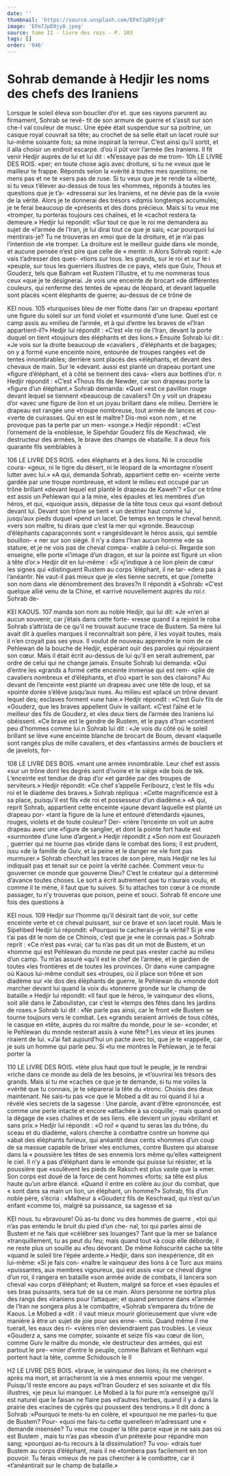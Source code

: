 ```yaml
---
date: ''
thumbnail: 'https://source.unsplash.com/EFm7JpD9jy8'
image: 'EFm7JpD9jy8.jpeg'
source: tome II - livre des rois - P. 103
tags: []
order: '046'
---
```


# Sohrab demande à Hedjir les noms des chefs des Iraniens

Lorsque le soleil éleva son bouclier d’or et. que
ses rayons parurent au firmament, Sohrab se revê- tit de son armure de guerre et s’assit sur son che-I val couleur de musc. Une épée était suspendue sur
sa poitrine, un casque royal couvrait sa tête; au crochet de sa selle était un lacet roulé sur lui-même soixante fois; sa mine inspirait la terreur. C’est ainsi qu’il sortit, et il alla choisir un endroit escarpé. d’où
il pût voir l’armée (les Iraniens. Il fit venir Hedjir auprès de lui et lui dit : «N’essaye pas de me trom-
10h LE LIVRE DES ROIS.
«per; en toute chose agis avec droiture, si tu ne «veux que le mailleur te frappe. Réponds selon la «vérité à toutes mes questions; ne mens pas et ne te «sers pas de ruse. Si tu veux que je te rende ta «liberté, si tu veux t’élever au-dessus de tous les «hommes, réponds à toutes les questions que je t’a- «dresserai sur les Iraniens, et ne dévie pas de la «voie de la vérité. Alors je te donnerai des trésors «dqmis longtemps accumulés; je te ferai beaucoup de «présents et des dons précieux. Mais si tu veux me «tromper, tu porteras toujours ces chaînes, et le «cachot restera ta demeure.» Hedjir lui repondit: «Sur tout ce que le roi me demandera au sujet de «l’armée de l’Iran, je lui dirai tout ce que je sais;
«car pourquoi lui mentirais-je? Tu ne trouveras en «moi que de la droiture, et je n’ai pas l’intention de
«te tromper. La droiture est le meilleur guide dans «le monde, et aucune pensée n’est pire que celle de
« mentir. n
Alors Sohrab reprit: «Je vais t’adresser des ques-
«tions sur tous. les grands, sur le roi et sur le i «peuple, sur tous les guerriers illustres de ce pays, «tels que Guiv, Thous et Gouderz, tels que Bahram
«et Rustem l’illustre, et tu me nommeras tous ceux «que je te désignerai. Je vois une enceinte de brocart «de différentes couleurs, qui renferme des tentes de «peau de léopard, et devant laquelle sont placés «cent éléphants de guerre; au-dessus de ce trône de

KEI nous. 105 «turquoises bleu de mer flotte dans l’air un drapeau
«portant une figure du soleil sur un fond violet et «surmonté d’une lune. Quel est ce camp assis au «milieu de l’armée, et à qui d’entre les braves de
«l’Iran appartient-il?» Hedjir lui répondit : «C’est
«le roi de l’Iran, devant la porte duquel on tient
«toujours des éléphants et des lions.» Ensuite
Sohrab lui dit : «Je vois sur la droite beaucoup de «cavaliers , d’éléphants et de bagages; on y a formé
«une enceinte noire, entourée de troupes rangées «et de tentes innombrables; derrière sont placés des «éléphants, et devant des chevaux de main. Sur le
«devant. aussi est planté un drapeau portant une «figure d’éléphant, et à côté se tiennent des cava-
«liers aux bottines d’or. n Hedjir répondit : «C’est
«Thous fils de Newder, car son drapeau porte la «figure d’un éléphant.» Sohrab demanda: «Quel
«est ce pavillon rouge devant lequel se tiennent
«beaucoup de cavaliers? On y voit un drapeau d’or
«avec une figure de lion et un joyau brillant dans
«le milieu. Derrière le drapeau est rangée une
«troupe nombreuse, tout armée de lances et cou-
«verte de cuirasses. Qui en est le maître? Dis-moi
«son nom , et ne provoque pas ta perte par un men- «songe.» Hedjir répondit : «C’est l’ornement de la
«noblesse, le Sipehdar Gouderz fils de Keschwad, «le destructeur des armées, le brave des champs de «bataille. Il a deux fois quarante fils semblables à

106 LE LIVRE DES ROIS.
«des éléphants et à des lions. Ni le crocodile coura-
«geux, ni le tigre du désert, ni le léopard de la «montagne n’osent lutter avec lui.»
«A qui, demanda Sohrab, appartient cette en- «ceinte verte gardée par une troupe nombreuse, et «dont le milieu est occupé par un trône brillant «devant lequel est planté le drapeau de Kaweh’?
«Sur ce trône est assis un Pehlewan qui a la mine, «les épaules et les membres d’un héros, et qui, «quoique assis, dépasse de la tête tous ceux qui «sont debout devant lui. Devant son trône se tient « un destrier haut comme lui , jusqu’aux pieds duquel «pend un lacet. De temps en temps le cheval hennit. «vers son maître, tu dirais que c’est la mer qui «gronde. Beaucoup d’éléphants caparaçonnés sont
« rangésldevant le héros assis, qui semble bouillon- « ner sur son siégé. Il n’y a dans l’Iran aucun homme
«de sa stature, et je ne vois pas de cheval compa- «rable à celui-ci. Regarde son enseigne, elle porte «l’image d’un dragon, et sur la pointe est figuré un
«lion à tête d’or.» Hedjir dit en lui-même : «Si «j’indique à ce lion plein de cœur les signes qui «distinguent Rustem au corps ’éléphant, il ne tar-
«dera pas à l’anéantir. Ne vaut-il pas mieux que je «les tienne secrets, et que j’omette son nom dans «le dénombrement des braves?n Il répondit à «Sohrab: «C’est quelque allié venu de la Chine, et «arrivé nouvellement auprès du roi.r. Sohrab de-

KEI KAOUS. 107 manda son nom au noble Hedjir, qui lui dit: «Je
«n’en ai aucun souvenir, car j’étais dans cette forte-
«resse quand il a rejoint le roba Sohrab s’attrista
de ce qu’il ne trouvait aucune trace de Bustem. Sa mère lui avait dit à quelles marques il reconnaîtrait
son père, il les voyait toutes, mais il n’en croyait
pas ses yeux. Il voulut de nouveau apprendre le nom de ce Pehlewan de la bouche de Hedjir, espérant ouïr
des paroles qui réjouiraient son cœur. Mais il était
écrit au-dessus de lui qu’il en serait autrement, par
ordre de celui qui ne change jamais.
Ensuite Sohrab lui demanda: «Qui d’entre les «grands a formé cette enceinte immense qui est rem- «plie de cavaliers nombreux et d’éléphants, et d’où
«part le son des clairons? Au devant de l’enceinte «est planté un drapeau avec une tête de loup, et sa «pointe dorée s’élève jusqu’aux nues. Au milieu est
«placé un trône devant lequel des; esclaves forment «une haie.» Hedjir répondit : «C’est Guiv fils de «Gouderz, que les braves appellent Guiv le vaillant. «C’est l’aîné et le meilleur des fils de Gouderz, et
«les deux tiers de l’armée des Iraniens lui obéissent.
«Ce brave est le gendre de Rustem, et le pays d’Iran «contient peu d’hommes comme lui.n Sohrab lui
dit : «Je vois du côté où le soleil brillant se lève
«une enceinte blanche de brocart de Boum, devant «laquelle sont rangés plus de mille cavaliers, et des «fantassins armés de boucliers et de javelots, for-

108 LE LIVRE DES BOIS.
«mant une armée innombrable. Leur chef est assis «sur un trône dont les degrés sont d’ivoire et le siége
«de bois de tek. L’enceinte est tendue de drap d’or
«et gardée par des troupes de serviteurs.» Hedjir répondit: «Ce chef s’appelle Feribourz, c’est le fils
«du roi et le diadème des braves.» Sohrab répliqua : «Cette magnificence est à sa place, puisqu’il est fils «de roi et possesseur d’un diadème.»
«A qui, reprit Sohrab, appartient cette enceinte «jaune devant laquelle est planté un drapeau por- «tant la figure de la lune et entouré d’étendards «jaunes, rouges, violets et de toute couleur? Der- «rière l’enceinte on voit un autre drapeau avec une «figure de sanglier, et dont la pointe fort haute est «surmontée d’une lune d’argent.» Hedjir répondit z
«Son nom est Gourazeh , guerrier qui ne tourne pas «bride dans le combat des lions; il est prudent, issu «de la famille de Guiv, et la peine et le danger ne «le font pas murmurer.»
Sohrab cherchait les traces de son père, mais Hedjir ne les lui indiquait pas et tenait sur ce point la vérité cachée. Comment veux-tu gouverner ce
monde que gouverne Dieu? C’est le créateur qui a déterminé d’avance toutes choses. Le sort a écrit
autrement que tu n’aurais voulu, et comme il te mène,
il faut que tu suives. Si tu attaches ton cœur à ce monde passager, tu n’y trouveras que poison, peine
et souci. Sohrab fit encore une fois des questions à

KEI nous. 109 Hedjir sur l’homme qu’il désirait tant de voir, sur
cette enceinte verte et ce cheval puissant, sur ce brave et son lacet roulé. Mais le Sipehbed Hedjir lui répondit: «Pourquoi te cacherais-je la vérité? Si je
«ne t’ai pas dit le nom de ce Chinois, c’est que je
«ne le connais pas.» Sohrab reprit : «Ce n’est pas
«vrai; car tu n’as pas dit un mot de Bustem, et un «homme qui est Pehlewan du monde ne peut pas «rester caché au milieu d’un camp. Tu m’as assuré
«qu’il est le chef de l’armée, et le gardien de toutes
«les frontières et de toutes les provinces. Or dans «une campagne où Kaous lui-même conduit ses «troupes, où il place son trône et son diadème sur
«le dos des éléphants de guerre, le Pehlewan du «monde doit marcher devant lui quand la voix du «tonnerre gronde sur le champ de bataille.» Hedjir lui répondit: «Il faut que le héros, le vainqueur des «lions, soit allé dans le Zaboulistan, car c’est le «temps des fêtes dans les jardins de roses.»
Sohrab lui dit : «Ne parle pas ainsi, car le front «de Bustem se tourne toujours vers le combat. Les «grands seraient arrivés de tous côtés, le casque en
«tête, auprès du roi maître du monde, pour le se- «conder, et le Pehlewan du monde resterait assis à «une fête? Les vieux et les jeunes riraient de lui. «J’ai fait aujourd’hui un pacte avec toi, que je te «rappelle, car je suis un homme qui parle peu. Si «tu me montres le Pehlewan, je te ferai porter la

110 LE LIVRE DES ROIS.
«tète plus haut que tout le peuple, je te rendrai «riche dans ce monde au delà de les besoins, je «t’ouvrirai les trésors des grands. Mais si tu me «caches ce que je te demande, si tu me voiles la «vérité que tu connais, je te séparerai la tête du
«tronc. Choisis des deux maintenant. Ne sais-tu pas «ce que le Mobed a dit au roi quand il lui a révélé
«les secrets de la sagesse : Une parole, avant d’être «prononcée, est comme une perle intacte et encore «attachée à sa coquille,- mais quand on la dégage de
«ses chaînes et de ses liens. elle devient un joyau «brillant et sans prix.» Hedjir lui répondit : «O roi!
« quand tu seras las du trône, du sceau et du diadème, «alors cherche à combattre contre un homme qui «abat des éléphants furieux, qui anéantit deux cents «hommes d’un coup de sa massue capable de briser «les enclumes, contre Bustem qui abaisse dans la « poussière les têtes de ses ennemis lors même qu’elles «atteignent le ciel. Il n’y a pas d’éléphant dans le
«monde qui puisse lui résister, et la poussière que «soulèvent les pieds de Raksch est plus vaste que la «mer. Son corps est doué de la force de cent hommes «forts; sa tête est plus haute qu’un arbre élancé.
«Quand il entre en colère au jour du combat, que « sont dans sa main un lion, un éléphant, un homme?»
Sohrab, fils d’un noble père, s’écria : «Malheur à «Gouderz fils de Keschwad, qui n’est qu’un enfant «comme toi, malgré sa puissance, sa sagesse et sa

KEI nous. tu «bravoure! Où as-tu donc vu des hommes de guerre ,
«toi qui n’as pas entendu le bruit du pied d’un che-
nal, toi qui parles ainsi de Bustem et ne fais que «célébrer ses louanges? Tant que la mer se balance «tranquillement, tu as peut du feu; mais quand tout «à coup elle déborde, il ne reste plus un souille au
«feu dévorant. De même llohscurité cache sa tête «quand le soleil tire l’épée ardente.» Hedjir, dans
son inexpérience, dit en lui-même: «Si je fais con- «naître le vainqueur des lions à ce Turc aux mains «puissantes, aux membres vigoureux, qui est assis «sur ce cheval digne d’un roi, il rangera en bataille «son armée avide de combats, il lancera son cheval «au corps d’éléphant; et Rustem, malgré sa force et
«ses épaules et ses bras puissants, sera tué de sa
ce main. Alors personne ne sortira plus des rangs des «Iraniens pour l’attaquer; et quand personne dans «l’armée de l’lran ne songera plus à le combattre,
«Sohrab s’emparera du trône de Kaous. Le Mobed a
«dit : il vaut mieux mourir glorieusement que vivre «de manière à être un sujet de joie pour ses enne- «mis. Quand même il me tuerait, les eaux des ri- «vières n’en deviendraient pas troubles. Le vieux «Gouderz a, sans me compter, soixante et seize fils «au cœur de lion, comme Guiv le maître du monde,
«le destructeur des armées, qui est partout le pre- «mier d’entre le peuple, comme Bahram et Rehham
«qui portent haut la tête, comme Schidousch le
Il

H2 LE LIVRE DES BOIS.
«brave, le vainqueur des lions; ils me chériront
« après ma mort, et arracheront la vie à mes ennemis «pour me venger. Puisqu’il reste encore au pays «d’Iran Gouderz et ses soixante et dix fils illustres,
«je peux lui manquer. Le Mobed à la foi pure m’a «enseigné qu’il est naturel que le faisan ne flaire pas «d’autres herbes, quand il y a dans la prairie des «racines de cyprès qui poussent des tendrons.» Il dit donc à Sohrab :«Pourquoi te mets-tu en colère, et «pourquoi ne me parles-tu que de Bustem? Pour- «quoi me fais-tu cette querelleen m’adressant une
« demande insensée? Tu veux me couper la tête parce «que je ne sais pas où est Bustem , mais tu n’as pas «besoin d’un prétexte pour répandre mon sang; «pourquoi as-tu recours à la dissimulation? Tu vou- «drais tuer Bustem au corps d’éléphant, mais il ne «tombera pas facilement en ton pouvoir. Tu ferais «mieux de ne pas chercher à le combattre, car il «t’anéantirait sur le champ de bataille.»
